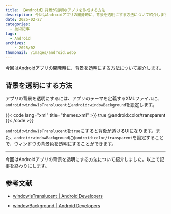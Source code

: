 ```yaml
---
title: 【Android】背景が透明なアプリを作成する方法
description: 今回はAndroidアプリの開発時に、背景を透明にする方法について紹介します。
date: 2025-02-27
categories: 
  - 技術記事
tags: 
  - Android
archives:
    - 2025/02
thumbnail: /images/android.webp
---
```


今回はAndroidアプリの開発時に、背景を透明にする方法について紹介します。

<!--more-->

## 背景を透明にする方法

アプリの背景を透明にするには、アプリのテーマを定義するXMLファイルに、`android:windowIsTranslucent`と`android:windowBackground`を設定します。

{{< code lang="xml" title="themes.xml" >}}
<item name="android:windowIsTranslucent">true</item>
<item name="android:windowBackground">@android:color/transparent</item>
{{< /code >}}

`android:windowIsTranslucent`を`true`にすると背後が透けるUIになります。また、`android:windowBackground`に`@android:color/transparent`を設定することで、ウィンドウの背景色を透明にすることができます。

* * *

今回はAndroidアプリの背景を透明にする方法について紹介しました。以上で記事を終わりにします。

## 参考文献

* [windowIsTranslucent | Android Developers](https://developer.android.com/reference/android/R.attr#windowIsTranslucent)

* [windowBackground  | Android Developers](https://developer.android.com/reference/android/R.attr#windowBackground)
